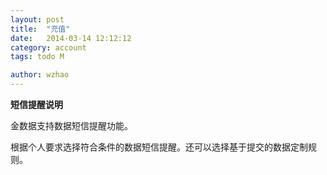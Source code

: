 ```yaml
---
layout: post
title:  "充值"
date:   2014-03-14 12:12:12
category: account
tags: todo M

author: wzhao
---
```


**短信提醒说明**  

金数据支持数据短信提醒功能。  

根据个人要求选择符合条件的数据短信提醒。还可以选择基于提交的数据定制规则。
